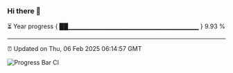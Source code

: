 ### Hi there 👋

⏳ Year progress { ██▁▁▁▁▁▁▁▁▁▁▁▁▁▁▁▁▁▁▁▁▁▁▁▁▁▁▁▁ } 9.93 %

---

⏰ Updated on Thu, 06 Feb 2025 06:14:57 GMT

![Progress Bar CI](https://github.com/Shyam-Makwana/GitHub-Actions-Demo/workflows/Progress%20Bar%20CI/badge.svg)

